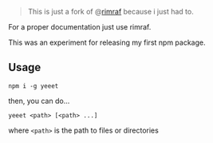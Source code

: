> This is just a fork of @[rimraf]([rimraf](https://github.com/isaacs/rimraf)) because i just had to.

For a proper documentation just use rimraf.

This was an experiment for releasing my first npm package.

## Usage
```
npm i -g yeeet
```
then, you can do...
```
yeeet <path> [<path> ...]
```
where `<path>` is the path to files or directories